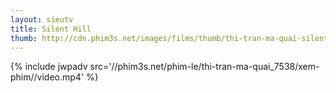 ```yaml
---
layout: sieutv
title: Silent Hill
thumb: http://cdn.phim3s.net/images/films/thumb/thi-tran-ma-quai-silent-hill-2006.jpg
---
```

{% include jwpadv src='//phim3s.net/phim-le/thi-tran-ma-quai_7538/xem-phim//video.mp4' %}